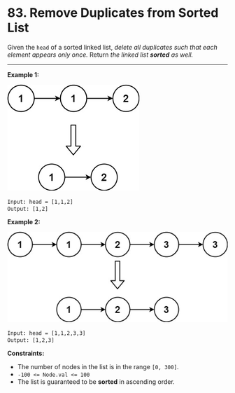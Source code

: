 # 83. Remove Duplicates from Sorted List

Given the `head` of a sorted linked list, *delete all duplicates such that each element appears only once.* Return *the linked list **sorted** as well.*

 
---
**Example 1:**

![image](https://github.com/kevin-the-engi/leetcode-solutions/blob/master/solutions/remove-duplicates-from-sorted-list/examples/list1.jpeg)
```
Input: head = [1,1,2]
Output: [1,2]
```

**Example 2:**

![image](https://github.com/kevin-the-engi/leetcode-solutions/blob/master/solutions/remove-duplicates-from-sorted-list/examples/list2.jpeg)
```
Input: head = [1,1,2,3,3]
Output: [1,2,3]
```

**Constraints:**

* The number of nodes in the list is in the range `[0, 300]`.
* `-100 <= Node.val <= 100`
* The list is guaranteed to be **sorted** in ascending order.
